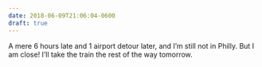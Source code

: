```yaml
---
date: 2018-06-09T21:06:04-0600
draft: true
---
```




A mere 6 hours late and 1 airport detour later, and I’m still not in Philly. But I am close! I’ll take the train the rest of the way tomorrow.



